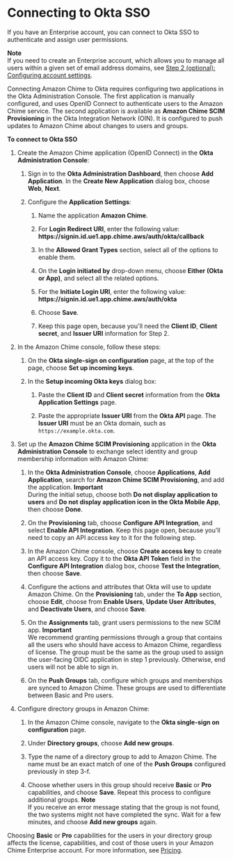 # Connecting to Okta SSO<a name="okta_sso"></a>

If you have an Enterprise account, you can connect to Okta SSO to authenticate and assign user permissions\.

**Note**  
If you need to create an Enterprise account, which allows you to manage all users within a given set of email address domains, see [Step 2 \(optional\): Configuring account settings](getting-started.md#acct-settings)\.

Connecting Amazon Chime to Okta requires configuring two applications in the Okta Administration Console\. The first application is manually configured, and uses OpenID Connect to authenticate users to the Amazon Chime service\. The second application is available as **Amazon Chime SCIM Provisioning** in the Okta Integration Network \(OIN\)\. It is configured to push updates to Amazon Chime about changes to users and groups\.

**To connect to Okta SSO**

1. Create the Amazon Chime application \(OpenID Connect\) in the **Okta Administration Console**:

   1. Sign in to the **Okta Administration Dashboard**, then choose **Add Application**\. In the **Create New Application** dialog box, choose **Web**, **Next**\. 

   1. Configure the **Application Settings**:

      1. Name the application **Amazon Chime**\.

      1. For **Login Redirect URI**, enter the following value: **https://signin\.id\.ue1\.app\.chime\.aws/auth/okta/callback**

      1. In the **Allowed Grant Types** section, select all of the options to enable them\.

      1. On the **Login initiated by** drop\-down menu, choose **Either \(Okta or App\)**, and select all the related options\.

      1. For the **Initiate Login URI**, enter the following value: **https://signin\.id\.ue1\.app\.chime\.aws/auth/okta**

      1. Choose **Save**\.

      1. Keep this page open, because you'll need the **Client ID**, **Client secret**, and **Issuer URI** information for Step 2\. 

1. In the Amazon Chime console, follow these steps:

   1. On the **Okta single\-sign on configuration** page, at the top of the page, choose **Set up incoming keys**\.

   1. In the **Setup incoming Okta keys** dialog box:

      1. Paste the **Client ID** and **Client secret** information from the **Okta Application Settings** page\.

      1. Paste the appropriate **Issuer URI** from the **Okta API** page\. The **Issuer URI** must be an Okta domain, such as `https://example.okta.com`\.

1. Set up the **Amazon Chime SCIM Provisioning** application in the **Okta Administration Console** to exchange select identity and group membership information with Amazon Chime:

   1. In the **Okta Administration Console**, choose **Applications**, **Add Application**, search for **Amazon Chime SCIM Provisioning**, and add the application\.
**Important**  
During the initial setup, choose both **Do not display application to users** and **Do not display application icon in the Okta Mobile App**, then choose **Done**\.

   1. On the **Provisioning** tab, choose **Configure API Integration**, and select **Enable API Integration**\. Keep this page open, because you'll need to copy an API access key to it for the following step\.

   1. In the Amazon Chime console, choose **Create access key** to create an API access key\. Copy it to the **Okta API Token** field in the **Configure API Integration** dialog box, choose **Test the Integration**, then choose **Save**\.

   1. Configure the actions and attributes that Okta will use to update Amazon Chime\. On the **Provisioning** tab, under the **To App** section, choose **Edit**, choose from **Enable Users**, **Update User Attributes**, and **Deactivate Users**, and choose **Save**\.

   1. On the **Assignments** tab, grant users permissions to the new SCIM app\.
**Important**  
We recommend granting permissions through a group that contains all the users who should have access to Amazon Chime, regardless of license\. The group must be the same as the group used to assign the user\-facing OIDC application in step 1 previously\. Otherwise, end users will not be able to sign in\.

   1. On the **Push Groups** tab, configure which groups and memberships are synced to Amazon Chime\. These groups are used to differentiate between Basic and Pro users\.

1. Configure directory groups in Amazon Chime:

   1. In the Amazon Chime console, navigate to the **Okta single\-sign on configuration** page\.

   1. Under **Directory groups**, choose **Add new groups**\. 

   1. Type the name of a directory group to add to Amazon Chime\. The name must be an exact match of one of the **Push Groups** configured previously in step 3\-f\.

   1. Choose whether users in this group should receive **Basic** or **Pro** capabilities, and choose **Save**\. Repeat this process to configure additional groups\.
**Note**  
If you receive an error message stating that the group is not found, the two systems might not have completed the sync\. Wait for a few minutes, and choose **Add new groups** again\. 

Choosing **Basic** or **Pro** capabilities for the users in your directory group affects the license, capabilities, and cost of those users in your Amazon Chime Enterprise account\. For more information, see [Pricing](https://aws.amazon.com/chime/pricing/)\.